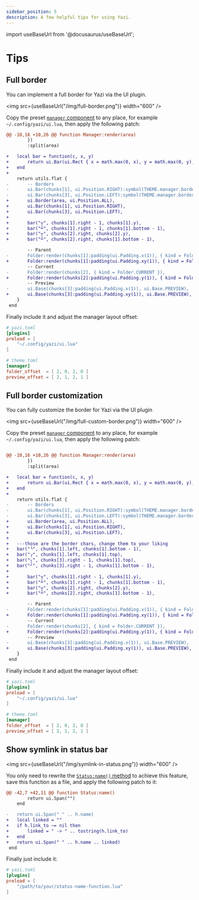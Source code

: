 ```yaml
---
sidebar_position: 5
description: A few helpful tips for using Yazi.
---
```


import useBaseUrl from '@docusaurus/useBaseUrl';

# Tips

## Full border

You can implement a full border for Yazi via the UI plugin.

<img src={useBaseUrl("/img/full-border.png")} width="600" />

Copy the preset [`manager` component](https://github.com/sxyazi/yazi/blob/main/yazi-plugin/preset/components/manager.lua) to any place, for example `~/.config/yazi/ui.lua`, then apply the following patch:

```diff
@@ -10,16 +10,26 @@ function Manager:render(area)
 		})
 		:split(area)

+	local bar = function(c, x, y)
+		return ui.Bar(ui.Rect { x = math.max(0, x), y = math.max(0, y), w = 1, h = 1 }, ui.Position.TOP):symbol(c)
+	end
+
 	return utils.flat {
-		-- Borders
-		ui.Bar(chunks[1], ui.Position.RIGHT):symbol(THEME.manager.border_symbol):style(THEME.manager.border_style),
-		ui.Bar(chunks[3], ui.Position.LEFT):symbol(THEME.manager.border_symbol):style(THEME.manager.border_style),
+		ui.Border(area, ui.Position.ALL),
+		ui.Bar(chunks[1], ui.Position.RIGHT),
+		ui.Bar(chunks[3], ui.Position.LEFT),
+
+		bar("┬", chunks[1].right - 1, chunks[1].y),
+		bar("┴", chunks[1].right - 1, chunks[1].bottom - 1),
+		bar("┬", chunks[2].right, chunks[2].y),
+		bar("┴", chunks[2].right, chunks[1].bottom - 1),

 		-- Parent
-		Folder:render(chunks[1]:padding(ui.Padding.x(1)), { kind = Folder.PARENT }),
+		Folder:render(chunks[1]:padding(ui.Padding.xy(1)), { kind = Folder.PARENT }),
 		-- Current
-		Folder:render(chunks[2], { kind = Folder.CURRENT }),
+		Folder:render(chunks[2]:padding(ui.Padding.y(1)), { kind = Folder.CURRENT }),
 		-- Preview
-		ui.Base(chunks[3]:padding(ui.Padding.x(1)), ui.Base.PREVIEW),
+		ui.Base(chunks[3]:padding(ui.Padding.xy(1)), ui.Base.PREVIEW),
 	}
 end
```

Finally include it and adjust the manager layout offset:

```toml
# yazi.toml
[plugins]
preload = [
	"~/.config/yazi/ui.lua"
]

# theme.toml
[manager]
folder_offset  = [ 2, 0, 2, 0 ]
preview_offset = [ 2, 1, 2, 1 ]
```

## Full border customization

You can fully customize the border for Yazi via the UI plugin

<img src={useBaseUrl("/img/full-custom-border.png")} width="600" />

Copy the preset [`manager` component](https://github.com/sxyazi/yazi/blob/main/yazi-plugin/preset/components/manager.lua) to any place, for example `~/.config/yazi/ui.lua`, then apply the following patch:

```diff

@@ -10,16 +10,26 @@ function Manager:render(area)
 		})
 		:split(area)

+	local bar = function(c, x, y)
+		return ui.Bar(ui.Rect { x = math.max(0, x), y = math.max(0, y), w = 1, h = 1 }, ui.Position.TOP):symbol(c)
+	end
+
 	return utils.flat {
-		-- Borders
-		ui.Bar(chunks[1], ui.Position.RIGHT):symbol(THEME.manager.border_symbol):style(THEME.manager.border_style),
-		ui.Bar(chunks[3], ui.Position.LEFT):symbol(THEME.manager.border_symbol):style(THEME.manager.border_style),
+		ui.Border(area, ui.Position.ALL),
+		ui.Bar(chunks[1], ui.Position.RIGHT),
+		ui.Bar(chunks[3], ui.Position.LEFT),
+
+   ---those are the border chars, change them to your liking
+ 	bar("╰", chunks[1].left, chunks[1].bottom - 1),
+ 	bar("╭", chunks[1].left, chunks[1].top),
+ 	bar("╮", chunks[3].right - 1, chunks[1].top),
+ 	bar("╯", chunks[3].right - 1, chunks[1].bottom - 1),
+
+		bar("┬", chunks[1].right - 1, chunks[1].y),
+		bar("┴", chunks[1].right - 1, chunks[1].bottom - 1),
+		bar("┬", chunks[2].right, chunks[2].y),
+		bar("┴", chunks[2].right, chunks[1].bottom - 1),

 		-- Parent
-		Folder:render(chunks[1]:padding(ui.Padding.x(1)), { kind = Folder.PARENT }),
+		Folder:render(chunks[1]:padding(ui.Padding.xy(1)), { kind = Folder.PARENT }),
 		-- Current
-		Folder:render(chunks[2], { kind = Folder.CURRENT }),
+		Folder:render(chunks[2]:padding(ui.Padding.y(1)), { kind = Folder.CURRENT }),
 		-- Preview
-		ui.Base(chunks[3]:padding(ui.Padding.x(1)), ui.Base.PREVIEW),
+		ui.Base(chunks[3]:padding(ui.Padding.xy(1)), ui.Base.PREVIEW),
 	}
 end
```

Finally include it and adjust the manager layout offset:

```toml
# yazi.toml
[plugins]
preload = [
	"~/.config/yazi/ui.lua"
]

# theme.toml
[manager]
folder_offset  = [ 2, 0, 2, 0 ]
preview_offset = [ 2, 1, 2, 1 ]
```


## Show symlink in status bar

<img src={useBaseUrl("/img/symlink-in-status.png")} width="600" />

You only need to rewrite the [`Status:name()` method](https://github.com/sxyazi/yazi/blob/main/yazi-plugin/preset/components/status.lua#L39-L46) to achieve this feature, save this function as a file, and apply the following patch to it:

```diff
@@ -42,7 +42,11 @@ function Status:name()
 		return ui.Span("")
 	end

-	return ui.Span(" " .. h.name)
+	local linked = ""
+	if h.link_to ~= nil then
+		linked = " -> " .. tostring(h.link_to)
+	end
+	return ui.Span(" " .. h.name .. linked)
 end
```

Finally just include it:

```toml
# yazi.toml
[plugins]
preload = [
	"/path/to/your/status-name-function.lua"
]
```
